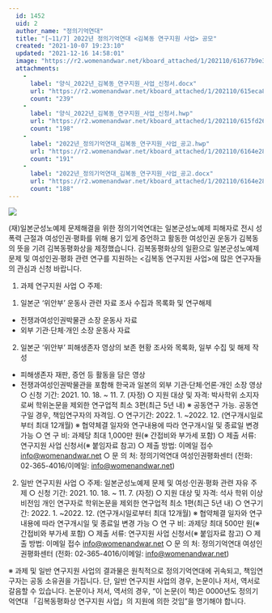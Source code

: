 ```yaml
---
  id: 1452
  uid: 2
  author_name: "정의기억연대"
  title: "[~11/7] 2022년 정의기억연대 <김복동 연구지원 사업> 공모"
  created: "2021-10-07 19:23:10"
  updated: "2021-12-16 14:58:01"
  image: "https://r2.womenandwar.net/kboard_attached/1/202110/61677b9e3bbc01700656.png"
  attachments: 
    - 
      label: "양식_2022년_김복동_연구지원_사업_신청서.docx"
      url: "https://r2.womenandwar.net/kboard_attached/1/202110/615eca8ec1ac92877229.docx"
      count: "239"
    - 
      label: "양식_2022년_김복동_연구지원_사업_신청서.hwp"
      url: "https://r2.womenandwar.net/kboard_attached/1/202110/615fd26bafcbf6119175.hwp"
      count: "198"
    - 
      label: "2022년_정의기억연대_김복동_연구지원_사업_공고.hwp"
      url: "https://r2.womenandwar.net/kboard_attached/1/202110/6164e28a72cba4440461.hwp"
      count: "191"
    - 
      label: "2022년_정의기억연대_김복동_연구지원_사업_공고.docx"
      url: "https://r2.womenandwar.net/kboard_attached/1/202110/6164e28a745028789462.docx"
      count: "188"
---
```

![](https://r2.womenandwar.net/kboard_attached/1/202110/61677b9e3bbc01700656.png)

(재)일본군성노예제 문제해결을 위한 정의기억연대는 일본군성노예제 피해자로 전시 성폭력 근절과 여성인권·평화를 위해 용기 있게 증언하고 활동한 여성인권 운동가 김복동의 뜻을 기려 김복동평화상을 제정했습니다. 김복동평화상의 일환으로 일본군성노예제 문제 및 여성인권·평화 관련 연구를 지원하는 <김복동 연구지원 사업>에 많은 연구자들의 관심과 신청 바랍니다.

1. 과제 연구지원 사업
○ 주제: 
1) 일본군 ‘위안부’ 운동사 관련 자료 조사 수집과 목록화 및 연구해제 
- 전쟁과여성인권박물관 소장 운동사 자료
- 외부 기관·단체·개인 소장 운동사 자료
2) 일본군 ‘위안부’ 피해생존자 영상의 보존 현황 조사와 목록화, 일부 수집 및 해제 작성
- 피해생존자 재판, 증언 등 활동을 담은 영상
- 전쟁과여성인권박물관을 포함해 한국과 일본의 외부 기관·단체·언론·개인 소장 영상
○ 신청 기간: 2021. 10. 18. ~ 11. 7. (자정)
○ 지원 대상 및 자격: 박사학위 소지자로써 학위논문을 제외한 연구업적 최소 3편(최근 5년 내) 
※ 공동연구 가능. 공동연구일 경우, 책임연구자의 자격임.
○ 연구기간: 2022. 1. ~2022. 12. (연구개시일로부터 최대 12개월)
※ 협약체결 일자와 연구내용에 따라 연구개시일 및 종료일 변경 가능
○ 연 구 비: 과제당 최대 1,000만 원(※ 간접비와 부가세 포함)
○ 제출 서류: 연구지원 사업 신청서(※ 붙임자료 참고)
○ 제출 방법: 이메일 접수 info@womenandwar.net
○ 문 의 처: 정의기억연대 여성인권평화센터
(전화: 02-365-4016/이메일: info@womenandwar.net)

2. 일반 연구지원 사업
○ 주제: 일본군성노예제 문제 및 여성·인권·평화 관련 자유 주제
○ 신청 기간: 2021. 10. 18. ~ 11. 7. (자정) 
○ 지원 대상 및 자격: 석사 학위 이상 비전임 개인 연구자로 학위논문을 제외한 연구업적 최소 1편(최근 5년 내)
○ 연구기간: 2022. 1. ~2022. 12. (연구개시일로부터 최대 12개월)
※ 협약체결 일자와 연구내용에 따라 연구개시일 및 종료일 변경 가능
○ 연 구 비: 과제당 최대 500만 원(※ 간접비와 부가세 포함)
○ 제출 서류: 연구지원 사업 신청서(※ 붙임자료 참고)
○ 제출 방법: 이메일 접수 info@womenandwar.net
○ 문 의 처: 정의기억연대 여성인권평화센터
(전화: 02-365-4016/이메일: info@womenandwar.net)

※ 과제 및 일반 연구지원 사업의 결과물은 원칙적으로 정의기억연대에 귀속되고, 책임연구자는 공동 소유권을 가집니다. 단, 일반 연구지원 사업의 경우, 논문이나 저서, 역서로 갈음할 수 있습니다. 논문이나 저서, 역서의 경우, “이 논문(이 책)은 0000년도 정의기억연대 「김복동평화상 연구지원 사업」의 지원에 의한 것임”을 명기해야 합니다.